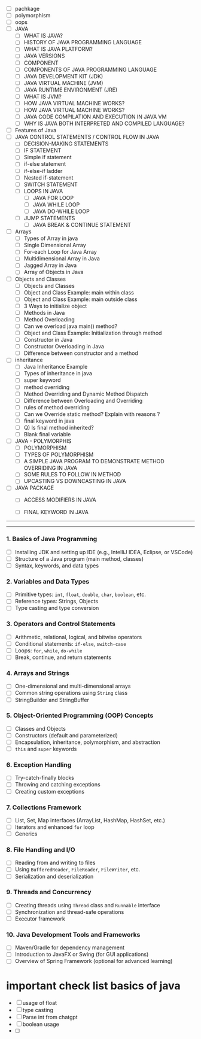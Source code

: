 
- [ ] pachkage
- [ ] polymorphism
- [ ] oops
- [ ] JAVA
	- [ ] WHAT IS JAVA?
	- [ ] HISTORY OF JAVA PROGRAMMING LANGUAGE
	- [ ] WHAT IS JAVA PLATFORM?
	- [ ] JAVA VERSIONS
	- [ ] COMPONENT
	- [ ] COMPONENTS OF JAVA PROGRAMMING LANGUAGE
	- [ ] JAVA DEVELOPMENT KIT (JDK)
	- [ ] JAVA VIRTUAL MACHINE (JVM)
	- [ ] JAVA RUNTIME ENVIRONMENT (JRE)
	- [ ] WHAT IS JVM?
	- [ ] HOW JAVA VIRTUAL MACHINE WORKS?
	- [ ] HOW JAVA VIRTUAL MACHINE WORKS?
	- [ ] JAVA CODE COMPILATION AND EXECUTION IN JAVA VM
	- [ ] WHY IS JAVA BOTH INTERPRETED AND COMPILED LANGUAGE?
- [ ] Features of Java
- [ ] JAVA CONTROL STATEMENTS / CONTROL FLOW IN JAVA
	- [ ] DECISION-MAKING STATEMENTS
	- [ ] IF STATEMENT
	- [ ] Simple if statement
	- [ ] if-else statement
	- [ ] if-else-if ladder
	- [ ] Nested if-statement
	- [ ] SWITCH STATEMENT
	- [ ] LOOPS IN JAVA
		- [ ] JAVA FOR LOOP
		- [ ] JAVA WHILE LOOP
		- [ ] JAVA DO-WHILE LOOP
	- [ ] JUMP STATEMENTS
		- [ ] JAVA BREAK & CONTINUE STATEMENT
- [ ] Arrays
	- [ ] Types of Array in java
	- [ ] Single Dimensional Array
	- [ ] For-each Loop for Java Array
	- [ ] Multidimensional Array in Java
	- [ ] Jagged Array in Java
	- [ ] Array of Objects in Java
- [ ] Objects and Classes
	- [ ] Objects and Classes
	- [ ] Object and Class Example: main within class
	- [ ] Object and Class Example: main outside class
	- [ ] 3 Ways to initialize object
	- [ ] Methods in Java
	- [ ] Method Overloading
	- [ ] Can we overload java main() method?
	- [ ] Object and Class Example: Initialization through method
	- [ ] Constructor in Java
	- [ ] Constructor Overloading in Java
	- [ ] Difference between constructor and a method
- [ ] inheritance
	- [ ] Java Inheritance Example
	- [ ] Types of inheritance in java
	- [ ] super keyword
	- [ ] method overriding
	- [ ] Method Overriding and Dynamic Method Dispatch
	- [ ] Difference between Overloading and Overriding
	- [ ] rules of method overriding
	- [ ] Can we Override static method? Explain with reasons ?
	- [ ] final keyword in java
	- [ ] Q) Is final method inherited?
	- [ ] Blank final variable
- [ ] JAVA - POLYMORPHIS 
	- [ ] POLYMORPHISM
	- [ ] TYPES OF POLYMORPHISM
	- [ ] A SIMPLE JAVA PROGRAM TO DEMONSTRATE METHOD OVERRIDING IN JAVA
	- [ ] SOME RULES TO FOLLOW IN METHOD
	- [ ] UPCASTING VS DOWNCASTING IN JAVA
- [ ] JAVA PACKAGE
	- [ ] ACCESS MODIFIERS IN JAVA
	- [ ] FINAL KEYWORD IN JAVA



----
---


### **1. Basics of Java Programming**

- [ ] Installing JDK and setting up IDE (e.g., IntelliJ IDEA, Eclipse, or VSCode)
- [ ] Structure of a Java program (main method, classes)
- [ ] Syntax, keywords, and data types

### **2. Variables and Data Types**

- [ ] Primitive types: `int`, `float`, `double`, `char`, `boolean`, etc.
- [ ] Reference types: Strings, Objects
- [ ] Type casting and type conversion

### **3. Operators and Control Statements**

- [ ] Arithmetic, relational, logical, and bitwise operators
- [ ] Conditional statements: `if-else`, `switch-case`
- [ ] Loops: `for`, `while`, `do-while`
- [ ] Break, continue, and return statements

### **4. Arrays and Strings**

- [ ] One-dimensional and multi-dimensional arrays
- [ ] Common string operations using `String` class
- [ ] StringBuilder and StringBuffer

### **5. Object-Oriented Programming (OOP) Concepts**

- [ ] Classes and Objects
- [ ] Constructors (default and parameterized)
- [ ] Encapsulation, inheritance, polymorphism, and abstraction
- [ ] `this` and `super` keywords

### **6. Exception Handling**

- [ ] Try-catch-finally blocks
- [ ] Throwing and catching exceptions
- [ ] Creating custom exceptions

### **7. Collections Framework**

- [ ] List, Set, Map interfaces (ArrayList, HashMap, HashSet, etc.)
- [ ] Iterators and enhanced `for` loop
- [ ] Generics

### **8. File Handling and I/O**

- [ ] Reading from and writing to files
- [ ] Using `BufferedReader`, `FileReader`, `FileWriter`, etc.
- [ ] Serialization and deserialization

### **9. Threads and Concurrency**

- [ ] Creating threads using `Thread` class and `Runnable` interface
- [ ] Synchronization and thread-safe operations
- [ ] Executor framework

### **10. Java Development Tools and Frameworks**

- [ ] Maven/Gradle for dependency management
- [ ] Introduction to JavaFX or Swing (for GUI applications)
- [ ] Overview of Spring Framework (optional for advanced learning)

# important check list basics of java

- [ ] usage of float
- [ ] type casting 
- [ ] Parse int from chatgpt
- [ ] boolean usage
- [ ] 